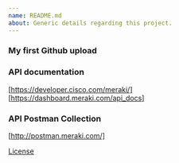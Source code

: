 ```yaml
---
name: README.md
about: Generic details regarding this project.
---
```


### My first Github upload 

### API documentation
[https://developer.cisco.com/meraki/]
[https://dashboard.meraki.com/api_docs]

### API Postman Collection
[http://postman.meraki.com/]

[License](/LICENSE)